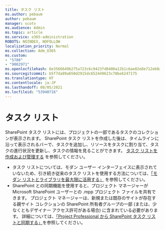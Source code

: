 ```yaml
---
title: タスク リスト
ms.author: pebaum
author: pebaum
manager: scotv
ms.audience: Admin
ms.topic: article
ms.service: o365-administration
ROBOTS: NOINDEX, NOFOLLOW
localization_priority: Normal
ms.collection: Adm_O365
ms.custom:
- "5780"
- "9002971"
ms.openlocfilehash: 6e3566649b275a723c6c9423fd0400a12b1c6ae02e8e712eb0acc611720c72d9
ms.sourcegitcommit: b5f7da89a650d2915dc652449623c78be6247175
ms.translationtype: HT
ms.contentlocale: ja-JP
ms.lasthandoff: 08/05/2021
ms.locfileid: "53940716"
---
```

# <a name="task-list"></a>タスク リスト

SharePoint タスク リストには、プロジェクトの一部であるタスクのコレクションが表示されます。 SharePoint タスク リストを作成した後は、タイムラインに沿って表示されるバーで、タスクを追加し、リソースをタスクに割り当て、タスクの進行状況を更新し、タスクの情報を見ることができます。 [タスク リストを作成および管理する](https://support.microsoft.com/office/466ad207-46fd-4c77-9af1-41bc23cec21a) を参照してください。  

-   タスク リストについては、モダン ユーザー インターフェイスに表示されていないため、引き続き従来のタスク リストを使用する方法については、[「モダン リストとライブラリを最大限に活用する」](https://docs.microsoft.com/sharepoint/dev/transform/modernize-userinterface-lists-and-libraries) を参照してください。
-   SharePoint との同期機能を使用すると、プロジェクト マネージャーが Microsoft SharePoint ユーザーとの .mpp プロジェクト ファイルを共有できます。 プロジェクト マネージャーは、新規または既存のサイトが存在する親サイト コレクションの SharePoint 所有者グループの一部 (または、少なくともデザイナー アクセス許可がある場合) に含まれている必要があります。 詳細については、[「Project Professional から SharePoint タスク リストと同期する」](https://docs.microsoft.com/office/troubleshoot/project/sync-with-tasks-from-project)を参照してください。